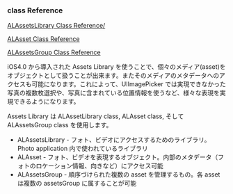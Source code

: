 ### class Reference
[ALAssetsLibrary Class Reference/](http://developer.apple.com/library/ios/#documentation/AssetsLibrary/Reference/ALAssetsLibrary_Class/Reference/Reference.html)

[ALAsset Class Reference](http://developer.apple.com/library/ios/#documentation/AssetsLibrary/Reference/ALAsset_Class/Reference/Reference.html)

[ALAssetsGroup Class Reference](http://developer.apple.com/library/ios/#documentation/AssetsLibrary/Reference/ALAssetsGroup_Class/Reference/Reference.html)

iOS4.0 から導入された Assets Library を使うことで、個々のメディア(asset)をオブジェクトとして扱うことが出来ます。またそのメディアのメタデータへのアクセスも可能になります。これによって、UIImagePicker では実現できなかった写真の複数枚選択や、写真に含まれている位置情報を使うなど、様々な表現を実現できるようになります。

Assets Library は ALAssetLibrary class, ALAsset class, そして ALAssetsGroup class を使用します。

* ALAssetsLibrary - フォト、ビデオにアクセスするためのライブラリ。Photo application 内で使われているライブラリ
* ALAsset - フォト、ビデオを表現するオブジェクト。内部のメタデータ（フォトのロケーション情報、向きなど）にアクセス可能
* ALAssetsGroup - 順序づけられた複数の asset を管理するもの。各 asset は複数の assetsGroup に属することが可能